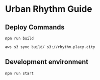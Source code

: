 # Urban Rhythm Guide

## Deploy Commands

`npm run build`

`aws s3 sync build/ s3://rhythm.placy.city`

## Development environment

`npm run start`